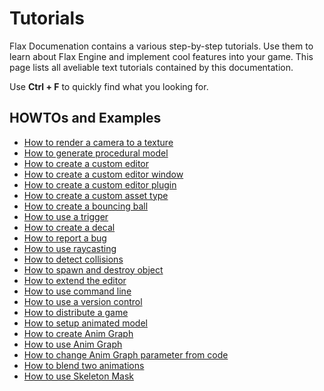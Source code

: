 # Tutorials

Flax Documenation contains a various step-by-step tutorials.
Use them to learn about Flax Engine and implement cool features into your game.
This page lists all aveliable text tutorials contained by this documentation.

Use **Ctrl + F** to quickly find what you looking for.

## HOWTOs and Examples

* [How to render a camera to a texture](../../graphics/cameras/render-camera-to-texture.md)
* [How to generate procedural model](../../graphics/models/generate-model.md)
* [How to create a custom editor](../../scripting/tutorials/custom-editor.md)
* [How to create a custom editor window](../../scripting/tutorials/custom-window.md)
* [How to create a custom editor plugin](../../scripting/tutorials/custom-plugin.md)
* [How to create a custom asset type](../../scripting/tutorials/custom-asset.md)
* [How to create a bouncing ball](../../physics/tutorials/bouncing-ball.md)
* [How to use a trigger](../../physics/tutorials/use-trigger.md)
* [How to create a decal](../../graphics/decals/create-decal.md)
* [How to report a bug](../../contributing/report-a-bug.md)
* [How to use raycasting](../../physics/raycasting.md)
* [How to detect collisions](../../physics/collisions.md)
* [How to spawn and destroy object](../../scripting/objects-lifetime.md)
* [How to extend the editor](../../editor/advanced/extending-editor.md)
* [How to use command line](../../editor/advanced/command-line-access.md)
* [How to use a version control](../../get-started/version-control.md)
* [How to distribute a game](../../get-started/distribute-a-game.md)
* [How to setup animated model](../../animation/tutorials/setup-animated-model.md)
* [How to create Anim Graph](../../animation/tutorials/create-anim-graph.md)
* [How to use Anim Graph](../../animation/tutorials/use-anim-graph.md)
* [How to change Anim Graph parameter from code](../../animation/tutorials/change-anim-graph-param.md)
* [How to blend two animations](../../animation/tutorials/blend-anims.md)
* [How to use Skeleton Mask](../../animation/tutorials/use-skeleton-mask.md)

